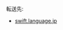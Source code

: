 <div>

転送先:

-   [swift.language.jp](/Swift.language.jp "Swift.language.jp")

</div>

<div>

</div>
